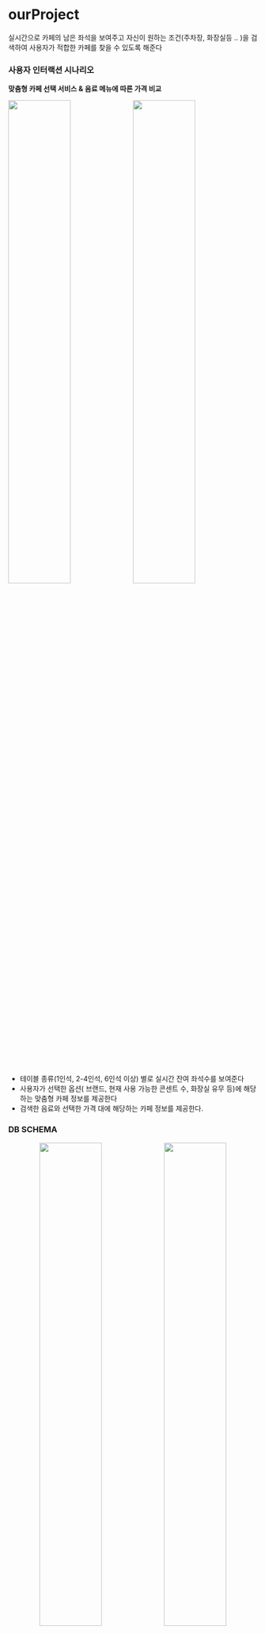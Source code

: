 # ourProject

실시간으로 카페의 남은 좌석을 보여주고 자신이 원하는 조건(주차장, 화장실등 .. )을 검색하여 사용자가 적합한 카페를 찾을 수 있도록 해준다


### 사용자 인터랙션 시나리오
<strong>맞춤형 카페 선택 서비스  &   음료 메뉴에 따른 가격 비교 </strong>
<p align="left" height ="30%">
  <img src="https://user-images.githubusercontent.com/52409424/105623628-88ccec00-5e5e-11eb-96d6-b702ae4eb1fa.png" width="50%"/><img src="https://user-images.githubusercontent.com/52409424/105623682-d5b0c280-5e5e-11eb-9778-bead9ff1f21c.png" width="50%">
</p>

* 테이블 종류(1인석, 2-4인석, 6인석 이상) 별로 실시간 잔여 좌석수를 보여준다
* 사용자가 선택한 옵션( 브랜드, 현재 사용 가능한 콘센트 수, 화장실 유무 등)에 해당하는 맞춤형 카페 정보를 제공한다
* 검색한 음료와 선택한 가격 대에 해당하는 카페 정보를 제공한다.



### DB SCHEMA

<p align="center" height ="30%">
  <img src="https://user-images.githubusercontent.com/52409424/105623639-984c3500-5e5e-11eb-8296-85d0232ae78a.png" width="50%"/><img src="https://user-images.githubusercontent.com/52409424/105623729-46f07580-5e5f-11eb-8985-6e4fa09c306e.png" width="50%">
</p>



### 개발환경
* 개발 언어 :JAVA  
* 개발 플랫폼 : APP / WEB.. 
* 개발 도구(DBMS): MySQL
* 개발 환경(IDE): Eclipse
* OPEN API : 서울특별시 커피숍 정보 (JSON)



### 구현이 안 된 부분( 부족한점)
* 카페의 정보 제공 협조가 필요하다 -실시간 좌석 정보 등 ..
* 지속적인 업데이트가 필요하다 - 카페 추가, 카페 시설 변경, 가격 변동 ..
* 좌석 현황을 이미지로 구현하기 하면 훨씬 간단하고 보기 쉽게 정보가 제공 될 것이다.



### 구현 영상
https://drive.google.com/file/d/1zuLoLS9XYXRLE_B9NdxucSD0dx9QptCJ/view?usp=sharing

